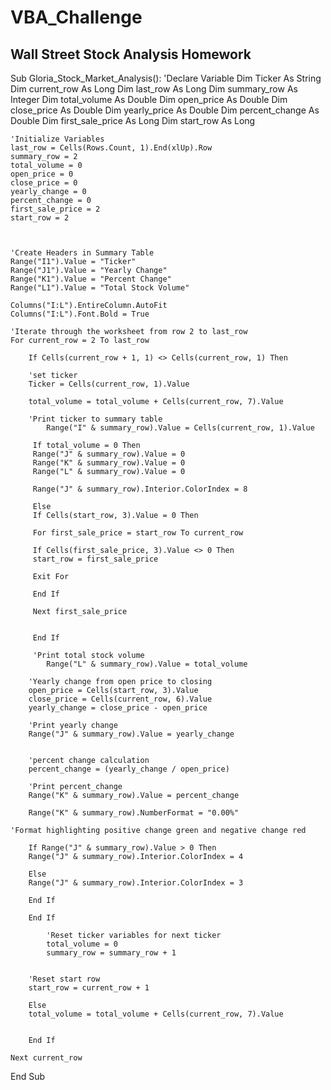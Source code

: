 # VBA_Challenge
Wall Street Stock Analysis Homework
---
Sub Gloria_Stock_Market_Analysis():
    'Declare Variable
    Dim Ticker As String
    Dim current_row As Long
    Dim last_row As Long
    Dim summary_row As Integer
    Dim total_volume As Double
    Dim open_price As Double
    Dim close_price As Double
    Dim yearly_price As Double
    Dim percent_change As Double
    Dim first_sale_price As Long
    Dim start_row As Long
    
    
    'Initialize Variables
    last_row = Cells(Rows.Count, 1).End(xlUp).Row
    summary_row = 2
    total_volume = 0
    open_price = 0
    close_price = 0
    yearly_change = 0
    percent_change = 0
    first_sale_price = 2
    start_row = 2
   

    
    'Create Headers in Summary Table
    Range("I1").Value = "Ticker"
    Range("J1").Value = "Yearly Change"
    Range("K1").Value = "Percent Change"
    Range("L1").Value = "Total Stock Volume"
    
    Columns("I:L").EntireColumn.AutoFit
    Columns("I:L").Font.Bold = True
    
    'Iterate through the worksheet from row 2 to last_row
    For current_row = 2 To last_row
    
        If Cells(current_row + 1, 1) <> Cells(current_row, 1) Then
                  
        'set ticker
        Ticker = Cells(current_row, 1).Value
        
        total_volume = total_volume + Cells(current_row, 7).Value
        
        'Print ticker to summary table
            Range("I" & summary_row).Value = Cells(current_row, 1).Value
            
         If total_volume = 0 Then
         Range("J" & summary_row).Value = 0
         Range("K" & summary_row).Value = 0
         Range("L" & summary_row).Value = 0
         
         Range("J" & summary_row).Interior.ColorIndex = 8
         
         Else
         If Cells(start_row, 3).Value = 0 Then
         
         For first_sale_price = start_row To current_row
         
         If Cells(first_sale_price, 3).Value <> 0 Then
         start_row = first_sale_price
         
         Exit For
         
         End If
         
         Next first_sale_price
         
                 
         End If
         
         'Print total stock volume
            Range("L" & summary_row).Value = total_volume
            
        'Yearly change from open price to closing
        open_price = Cells(start_row, 3).Value
        close_price = Cells(current_row, 6).Value
        yearly_change = close_price - open_price
        
        'Print yearly change
        Range("J" & summary_row).Value = yearly_change
        
            
        'percent change calculation
        percent_change = (yearly_change / open_price)
        
        'Print percent_change
        Range("K" & summary_row).Value = percent_change
        
        Range("K" & summary_row).NumberFormat = "0.00%"
        
    'Format highlighting positive change green and negative change red
        
        If Range("J" & summary_row).Value > 0 Then
        Range("J" & summary_row).Interior.ColorIndex = 4
        
        Else
        Range("J" & summary_row).Interior.ColorIndex = 3
        
        End If
        
        End If
                
            'Reset ticker variables for next ticker
            total_volume = 0
            summary_row = summary_row + 1
        
        
        'Reset start row
        start_row = current_row + 1
        
        Else
        total_volume = total_volume + Cells(current_row, 7).Value
        
        
        End If
            
    Next current_row
End Sub


